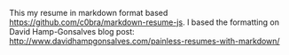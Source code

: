 This my resume in markdown format based https://github.com/c0bra/markdown-resume-js. I based the formatting on David Hamp-Gonsalves blog post: http://www.davidhampgonsalves.com/painless-resumes-with-markdown/